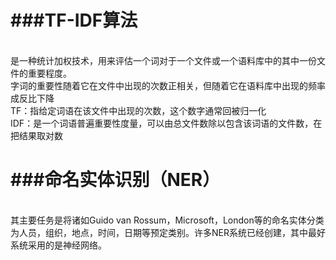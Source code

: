 ###TF-IDF算法  
===
<br/>
是一种统计加权技术，用来评估一个词对于一个文件或一个语料库中的其中一份文件的重要程度。
<br/>
字词的重要性随着它在文件中出现的次数正相关，但随着它在语料库中出现的频率成反比下降
<br/>
TF：指给定词语在该文件中出现的次数，这个数字通常回被归一化
<br/>
IDF：是一个词语普遍重要性度量，可以由总文件数除以包含该词语的文件数，在把结果取对数
<br/>

###命名实体识别（NER）
===
<br/>
其主要任务是将诸如Guido van Rossum，Microsoft，London等的命名实体分类为人员，组织，地点，时间，日期等预定类别。许多NER系统已经创建，其中最好系统采用的是神经网络。